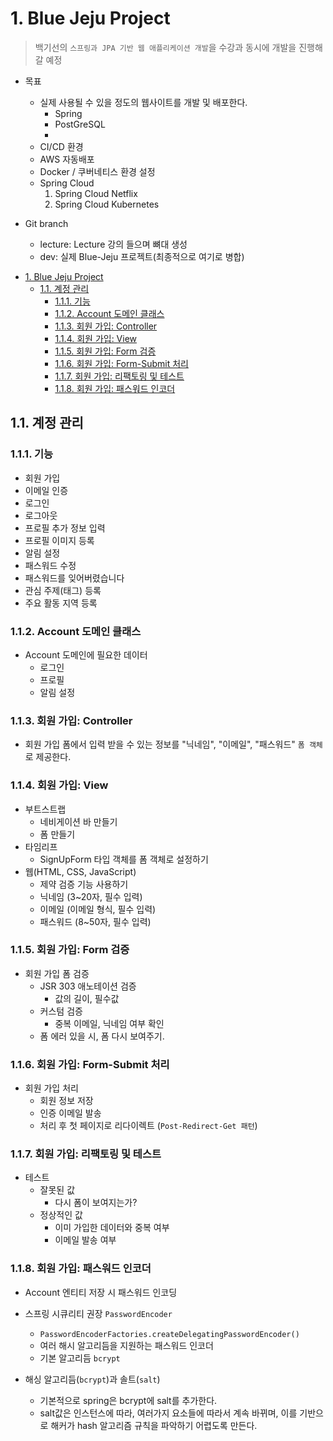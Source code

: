 # 1. Blue Jeju Project
> 백기선의 `스프링과 JPA 기반 웹 애플리케이션 개발`을 수강과 동시에 개발을 진행해갈 예정

- 목표
    - 실제 사용될 수 있을 정도의 웹사이트를 개발 및 배포한다.
        - Spring
        - PostGreSQL
        - 
    - CI/CD 환경
    - AWS 자동배포
    - Docker / 쿠버네티스 환경 설정
    - Spring Cloud
        1. Spring Cloud Netflix
        2. Spring Cloud Kubernetes
        
- Git branch
    - lecture: Lecture 강의 들으며 뼈대 생성
    - dev: 실제 Blue-Jeju 프로젝트(최종적으로 여기로 병합)


<!-- TOC -->

- [1. Blue Jeju Project](#1-blue-jeju-project)
  - [1.1. 계정 관리](#11-%ea%b3%84%ec%a0%95-%ea%b4%80%eb%a6%ac)
    - [1.1.1. 기능](#111-%ea%b8%b0%eb%8a%a5)
    - [1.1.2. Account 도메인 클래스](#112-account-%eb%8f%84%eb%a9%94%ec%9d%b8-%ed%81%b4%eb%9e%98%ec%8a%a4)
    - [1.1.3. 회원 가입: Controller](#113-%ed%9a%8c%ec%9b%90-%ea%b0%80%ec%9e%85-controller)
    - [1.1.4. 회원 가입: View](#114-%ed%9a%8c%ec%9b%90-%ea%b0%80%ec%9e%85-view)
    - [1.1.5. 회원 가입: Form 검증](#115-%ed%9a%8c%ec%9b%90-%ea%b0%80%ec%9e%85-form-%ea%b2%80%ec%a6%9d)
    - [1.1.6. 회원 가입: Form-Submit 처리](#116-%ed%9a%8c%ec%9b%90-%ea%b0%80%ec%9e%85-form-submit-%ec%b2%98%eb%a6%ac)
    - [1.1.7. 회원 가입: 리팩토링 및 테스트](#117-%ed%9a%8c%ec%9b%90-%ea%b0%80%ec%9e%85-%eb%a6%ac%ed%8c%a9%ed%86%a0%eb%a7%81-%eb%b0%8f-%ed%85%8c%ec%8a%a4%ed%8a%b8)
    - [1.1.8. 회원 가입: 패스워드 인코더](#118-%ed%9a%8c%ec%9b%90-%ea%b0%80%ec%9e%85-%ed%8c%a8%ec%8a%a4%ec%9b%8c%eb%93%9c-%ec%9d%b8%ec%bd%94%eb%8d%94)

<!-- /TOC -->

## 1.1. 계정 관리

### 1.1.1. 기능
- 회원 가입
- 이메일 인증
- 로그인
- 로그아웃
- 프로필 추가 정보 입력
- 프로필 이미지 등록
- 알림 설정
- 패스워드 수정
- 패스워드를 잊어버렸습니다
- 관심 주제(태그) 등록
- 주요 활동 지역 등록


### 1.1.2. Account 도메인 클래스
- Account 도메인에 필요한 데이터
  - 로그인
  - 프로필
  - 알림 설정

### 1.1.3. 회원 가입: Controller
- 회원 가입 폼에서 입력 받을 수 있는 정보를 "닉네임", "이메일", "패스워드" `폼 객체`로 제공한다.


### 1.1.4. 회원 가입: View

- 부트스트랩
  - 네비게이션 바 만들기
  - 폼 만들기
- 타임리프
  - SignUpForm 타입 객체를 폼 객체로 설정하기
- 웹(HTML, CSS, JavaScript)
  - 제약 검증 기능 사용하기
  - 닉네임 (3~20자, 필수 입력)
  - 이메일 (이메일 형식, 필수 입력)
  - 패스워드 (8~50자, 필수 입력)

### 1.1.5. 회원 가입: Form 검증
- 회원 가입 폼 검증
  - JSR 303 애노테이션 검증
    - 값의 길이, 필수값
  - 커스텀 검증
    - 중복 이메일, 닉네임 여부 확인
  - 폼 에러 있을 시, 폼 다시 보여주기.


### 1.1.6. 회원 가입: Form-Submit 처리
- 회원 가입 처리
  - 회원 정보 저장
  - 인증 이메일 발송
  - 처리 후 첫 페이지로 리다이렉트 (`Post-Redirect-Get 패턴`)

### 1.1.7. 회원 가입: 리팩토링 및 테스트

- 테스트
  - 잘못된 값
    -  다시 폼이 보여지는가?
  - 정상적인 값
    - 이미 가입한 데이터와 중복 여부
    - 이메일 발송 여부

### 1.1.8. 회원 가입: 패스워드 인코더

- Account 엔티티 저장 시 패스워드 인코딩

- 스프링 시큐리티 권장 `PasswordEncoder`
  - `PasswordEncoderFactories.createDelegatingPasswordEncoder()`
  - 여러 해시 알고리듬을 지원하는 패스워드 인코더
  - 기본 알고리듬 `bcrypt`

- 해싱 알고리듬(`bcrypt`)과 솔트(`salt`)
  - 기본적으로 spring은 bcrypt에 salt를 추가한다.
  - salt값은 인스턴스에 따라, 여러가지 요소들에 따라서 계속 바뀌며, 이를 기반으로 해커가 hash 알고리즘 규칙을 파악하기 어렵도록 만든다.
